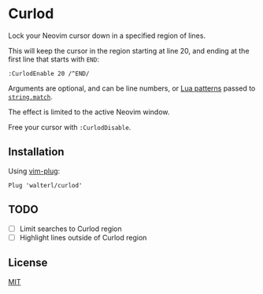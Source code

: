 # Curlod

Lock your Neovim cursor down in a specified region of lines.

This will keep the cursor in the region starting at line 20, and ending at the
first line that starts with `END`:

```
:CurlodEnable 20 /^END/
```

Arguments are optional, and can be line numbers, or [Lua patterns](https://www.lua.org/pil/20.2.html) passed to [`string.match`](https://www.lua.org/pil/20.1.html).

The effect is limited to the active Neovim window.

Free your cursor with `:CurlodDisable`.

## Installation
Using [vim-plug](https://github.com/junegunn/vim-plug):

```viml
Plug 'walterl/curlod'
```

## TODO
- [ ] Limit searches to Curlod region
- [ ] Highlight lines outside of Curlod region

## License
[MIT](./LICENSE.md)

